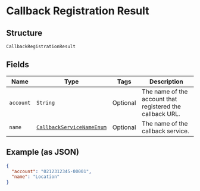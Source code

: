 
# Callback Registration Result

## Structure

`CallbackRegistrationResult`

## Fields

| Name | Type | Tags | Description |
|  --- | --- | --- | --- |
| `account` | `String` | Optional | The name of the account that registered the callback URL. |
| `name` | [`CallbackServiceNameEnum`](../../doc/models/callback-service-name-enum.md) | Optional | The name of the callback service. |

## Example (as JSON)

```json
{
  "account": "0212312345-00001",
  "name": "Location"
}
```

